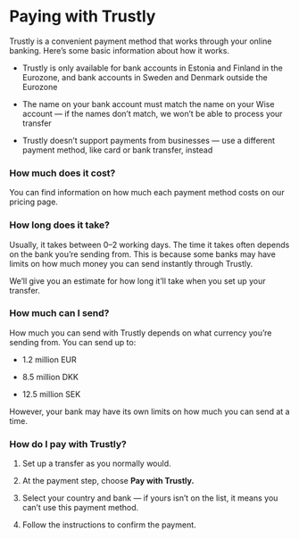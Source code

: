 # Paying with Trustly

Trustly is a convenient payment method that works through your online banking. Here’s some basic information about how it works.

  * Trustly is only available for bank accounts in Estonia and Finland in the Eurozone, and bank accounts in Sweden and Denmark outside the Eurozone

  * The name on your bank account must match the name on your Wise account — if the names don’t match, we won’t be able to process your transfer

  * Trustly doesn’t support payments from businesses — use a different payment method, like card or bank transfer, instead




### How much does it cost?

You can find information on how much each payment method costs on our pricing page. 

### How long does it take?

Usually, it takes between 0–2 working days. The time it takes often depends on the bank you’re sending from. This is because some banks may have limits on how much money you can send instantly through Trustly. 

We’ll give you an estimate for how long it’ll take when you set up your transfer. 

### How much can I send?

How much you can send with Trustly depends on what currency you’re sending from. You can send up to:

  * 1.2 million EUR

  * 8.5 million DKK

  * 12.5 million SEK




However, your bank may have its own limits on how much you can send at a time. 

### How do I pay with Trustly?

  1. Set up a transfer as you normally would.

  2. At the payment step, choose **Pay with Trustly.**

  3. Select your country and bank — if yours isn’t on the list, it means you can’t use this payment method.

  4. Follow the instructions to confirm the payment.